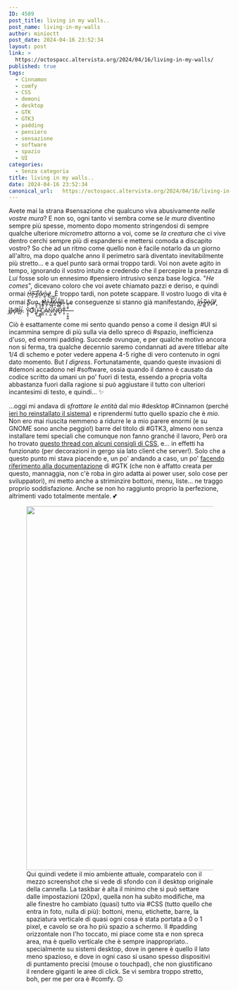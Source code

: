 ```yaml
---
ID: 4589
post_title: living in my walls..
post_name: living-in-my-walls
author: minioctt
post_date: 2024-04-16 23:52:34
layout: post
link: >
  https://octospacc.altervista.org/2024/04/16/living-in-my-walls/
published: true
tags:
  - Cinnamon
  - comfy
  - CSS
  - demoni
  - desktop
  - GTK
  - GTK3
  - padding
  - pensiero
  - sensazione
  - software
  - spazio
  - UI
categories:
  - Senza categoria
title: living in my walls..
date: 2024-04-16 23:52:34
canonical_url:   https://octospacc.altervista.org/2024/04/16/living-in-my-walls/
---
```

<!-- wp:paragraph -->
<p>Avete mai la strana #sensazione che qualcuno viva abusivamente <em>nelle vostre mura</em>? E non so, ogni tanto vi sembra come se <em>le mura</em> diventino sempre più spesse, momento dopo momento stringendosi di sempre qualche ulteriore <em>micrometro</em> attorno a voi, come se <em>la creatura</em> che ci vive dentro cerchi sempre più di espandersi e mettersi comoda a discapito vostro? So che ad un ritmo come quello non è facile notarlo da un giorno all'altro, ma dopo qualche anno il perimetro sarà diventato inevitabilmente più stretto... e a quel punto sarà ormai troppo tardi. Voi non avete agito in tempo, ignorando il vostro intuito e credendo che il percepire la presenza di <em>Lui</em> fosse solo un ennesimo #pensiero intrusivo senza base logica. "<em>He comes</em>", dicevano coloro che voi avete chiamato pazzi e deriso, e quindi ormai <em>H̵̨̒e̴͙͆ ̶͓͂c̵̢͌a̴͔̐m̴̬͐é̷͖</em>. È troppo tardi, non potete scappare. Il vostro luogo di vita è ormai <em>Suo</em>. <em>H̸̞́̓e̵̠͛ ̸̤͛̊l̶͖̎̅ḭ̸̡͒̅v̴̞̒͛e̴͚̱̊̍s̸̗͆</em>. Le conseguenze si stanno già manifestando, <em>î̵̙n̴͖̈́ ̶̢̂y̷̺̌ò̶̯u̵̙͆ř̷̨ ̷̡̾w̵̳͊a̴̩̎l̸̬͛l̴̘͐s̵͔̈́</em>. Y̴͍̬̽̊͊́̈́ͅƠ̷̬͋Û̶̲̙͋͜͝ ̴͈̳̱͎̄̏̀͂C̷̲͖̑̎͊̿̽Ä̴̖͉́̒N̷̨͖̑͘N̵̬̳̽͑̕O̴̢̅͌̿Ṯ̶̦̆̀̿̀-̶̮͔̫̞͚̄͊̈́͠—</p>
<!-- /wp:paragraph -->

<!-- wp:paragraph -->
<p>Ciò è esattamente come mi sento quando penso a come il design #UI si incammina sempre di più sulla via dello spreco di #spazio, inefficienza d'uso, ed enormi padding. Succede ovunque, e per qualche motivo ancora non si ferma, tra qualche decennio saremo condannati ad avere titlebar alte 1/4 di schemo e poter vedere appena 4-5 righe di vero contenuto in ogni dato momento. But <em>I digress</em>. Fortunatamente, quando queste invasioni di #demoni accadono nel #software, ossia quando il danno è causato da codice scritto da umani un po' fuori di testa, essendo a propria volta abbastanza fuori dalla ragione si può aggiustare il tutto con ulteriori incantesimi di testo, e quindi... ✨️</p>
<!-- /wp:paragraph -->

<!-- wp:paragraph -->
<p>...oggi mi andava di <em>sfrattare le entità</em> dal mio #desktop #Cinnamon (perché <a href="/microblog-mirror/2024/04/15/trollinux/">ieri ho reinstallato il sistema</a>) e riprendermi tutto quello spazio che è <em>mio</em>. Non ero mai riuscita nemmeno a ridurre le a mio parere enormi (e su GNOME sono anche peggio!) barre del titolo di #GTK3, almeno non senza installare temi speciali che comunque non fanno granché il lavoro, Però ora ho trovato <a href="https://unix.stackexchange.com/questions/276951/how-to-change-the-titlebar-height-in-standard-gtk-apps-and-those-with-headerbars/291040#291040">questo thread con alcuni consigli di CSS</a>, e... in effetti ha funzionato (per decorazioni in gergo sia lato client che server!). Solo che a questo punto mi stava piacendo e, un po' andando a caso, un po' <a href="https://developer-old.gnome.org/gtk3/stable/">facendo riferimento alla documentazione</a> di #GTK (che non è affatto creata per questo, mannaggia, non c'è roba in giro adatta ai power user, solo cose per sviluppatori), mi metto anche a striminzire bottoni, menu, liste... ne traggo proprio soddisfazione. Anche se non ho raggiunto proprio la perfezione, altrimenti vado totalmente mentale. 💕️</p>
<!-- /wp:paragraph -->

<!-- wp:paragraph -->
<p></p>
<!-- /wp:paragraph -->

<!-- wp:image {"id":4590,"width":"826px","height":"auto","sizeSlug":"large","linkDestination":"none"} -->
<figure class="wp-block-image size-large is-resized"><img src="{{site.cdnurl}}/assets/uploads/2024/04/image-4-960x542.png" alt="" class="wp-image-4590" style="width:826px;height:auto"/><figcaption class="wp-element-caption">Qui quindi vedete il mio ambiente attuale, comparatelo con il mezzo screenshot che si vede di sfondo con il desktop originale della cannella. La taskbar è alta il minimo che si può settare dalle impostazioni (20px), quella non ha subito modifiche, ma alle finestre ho cambiato (quasi) tutto via #CSS (tutto quello che entra in foto, nulla di più): bottoni, menu, etichette, barre, la spaziatura verticale di quasi ogni cosa è stata portata a 0 o 1 pixel, e cavolo se ora ho più spazio a schermo. Il #padding orizzontale non l'ho toccato, mi piace come sta e non spreca area, ma è quello verticale che è sempre inappropriato.. specialmente su sistemi desktop, dove in genere è quello il lato meno spazioso, e dove in ogni caso si usano spesso dispositivi di puntamento precisi (mouse o touchpad), che non giustificano il rendere giganti le aree di click. Se vi sembra troppo stretto, boh, per me per ora è #comfy. 🙃️</figcaption></figure>
<!-- /wp:image -->